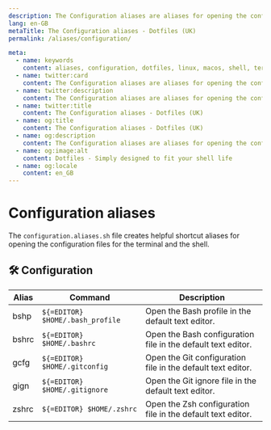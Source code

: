 ```yaml
---
description: The Configuration aliases are aliases for opening the configuration files for the terminal and the shell.
lang: en-GB
metaTitle: The Configuration aliases - Dotfiles (UK)
permalink: /aliases/configuration/

meta:
  - name: keywords
    content: aliases, configuration, dotfiles, linux, macos, shell, terminal, windows
  - name: twitter:card
    content: The Configuration aliases are aliases for opening the configuration files for the terminal and the shell.
  - name: twitter:description
    content: The Configuration aliases are aliases for opening the configuration files for the terminal and the shell.
  - name: twitter:title
    content: The Configuration aliases - Dotfiles (UK)
  - name: og:title
    content: The Configuration aliases - Dotfiles (UK)
  - name: og:description
    content: The Configuration aliases are aliases for opening the configuration files for the terminal and the shell.
  - name: og:image:alt
    content: Dotfiles - Simply designed to fit your shell life
  - name: og:locale
    content: en_GB
---
```


# Configuration aliases

The `configuration.aliases.sh` file creates helpful shortcut aliases for opening
the configuration files for the terminal and the shell.

## 🛠 Configuration

| Alias | Command | Description |
| ----- | ----- | ----- |
| bshp | `${=EDITOR} $HOME/.bash_profile` | Open the Bash profile in the default text editor. |
| bshrc | `${=EDITOR} $HOME/.bashrc` | Open the Bash configuration file in the default text editor. |
| gcfg | `${=EDITOR} $HOME/.gitconfig` | Open the Git configuration file in the default text editor. |
| gign | `${=EDITOR} $HOME/.gitignore` | Open the Git ignore file in the default text editor. |
| zshrc | `${=EDITOR} $HOME/.zshrc` | Open the Zsh configuration file in the default text editor. |
